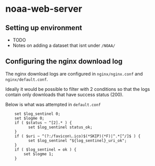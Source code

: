 # noaa-web-server

## Setting up environment
- TODO
- Notes on adding a dataset that isnt under `/NOAA/`

## Configuring the nginx download log

The nginx download logs are configured in `nginx/nginx.conf` and `nginx/default.conf`.

Ideally it would be possible to filter with 2 conditions so that the logs contain
only downloads that have success status (200).

Below is what was attempted in `default.conf`

```    
    set $log_sentinel 0;
    set $logme 0;
    if ( $status ~ ^[2].* ) {
          set $log_sentinel status_ok;
    }
    if ( $uri ~ ^(?:/favicon\.ico)$(*SKIP)(*F)|^.*[^/]$ ) {
          set $log_sentinel "${log_sentinel}_uri_ok";
    }
    if ( $log_sentinel = ok ) {
        set $logme 1;
    }
```
